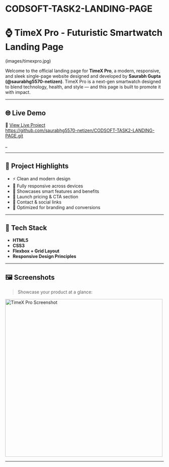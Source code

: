 # CODSOFT-TASK2-LANDING-PAGE
# ⌚ TimeX Pro - Futuristic Smartwatch Landing Page

(images/timexpro.jpg)

Welcome to the official landing page for **TimeX Pro**, a modern, responsive, and sleek single-page website designed and developed by **Saurabh Gupta (@saurabhg5570-netizen)**. TimeX Pro is a next-gen smartwatch designed to blend technology, health, and style — and this page is built to promote it with impact.

---

## 🌐 Live Demo

🔗 [View Live Project](#)  
https://github.com/saurabhg5570-netizen/CODSOFT-TASK2-LANDING-PAGE.git

_

---

## 📌 Project Highlights

- ⚡ Clean and modern design
- 📱 Fully responsive across devices
- 🧠 Showcases smart features and benefits
- 🛒 Launch pricing & CTA section
- 📧 Contact & social links
- 🎯 Optimized for branding and conversions

---

## 🧰 Tech Stack

- **HTML5**
- **CSS3**
- **Flexbox + Grid Layout**
- **Responsive Design Principles**

---

## 🖼️ Screenshots

> Showcase your product at a glance:

<img src="images/timexpro.jpg" alt="TimeX Pro Screenshot" width="500"/>

---


